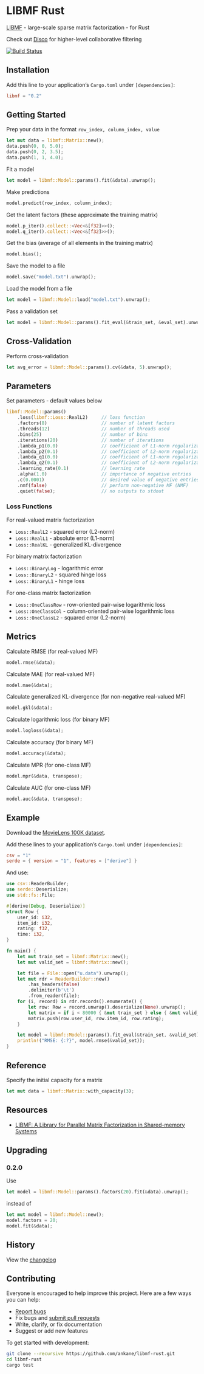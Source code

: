 # LIBMF Rust

[LIBMF](https://github.com/cjlin1/libmf) - large-scale sparse matrix factorization - for Rust

Check out [Disco](https://github.com/ankane/disco-rust) for higher-level collaborative filtering

[![Build Status](https://github.com/ankane/libmf-rust/workflows/build/badge.svg?branch=master)](https://github.com/ankane/libmf-rust/actions)

## Installation

Add this line to your application’s `Cargo.toml` under `[dependencies]`:

```toml
libmf = "0.2"
```

## Getting Started

Prep your data in the format `row_index, column_index, value`

```rust
let mut data = libmf::Matrix::new();
data.push(0, 0, 5.0);
data.push(0, 2, 3.5);
data.push(1, 1, 4.0);
```

Fit a model

```rust
let model = libmf::Model::params().fit(&data).unwrap();
```

Make predictions

```rust
model.predict(row_index, column_index);
```

Get the latent factors (these approximate the training matrix)

```rust
model.p_iter().collect::<Vec<&[f32]>>();
model.q_iter().collect::<Vec<&[f32]>>();
```

Get the bias (average of all elements in the training matrix)

```rust
model.bias();
```

Save the model to a file

```rust
model.save("model.txt").unwrap();
```

Load the model from a file

```rust
let model = libmf::Model::load("model.txt").unwrap();
```

Pass a validation set

```rust
let model = libmf::Model::params().fit_eval(&train_set, &eval_set).unwrap();
```

## Cross-Validation

Perform cross-validation

```rust
let avg_error = libmf::Model::params().cv(&data, 5).unwrap();
```

## Parameters

Set parameters - default values below

```rust
libmf::Model::params()
    .loss(libmf::Loss::RealL2)     // loss function
    .factors(8)                    // number of latent factors
    .threads(12)                   // number of threads used
    .bins(25)                      // number of bins
    .iterations(20)                // number of iterations
    .lambda_p1(0.0)                // coefficient of L1-norm regularization on P
    .lambda_p2(0.1)                // coefficient of L2-norm regularization on P
    .lambda_q1(0.0)                // coefficient of L1-norm regularization on Q
    .lambda_q2(0.1)                // coefficient of L2-norm regularization on Q
    .learning_rate(0.1)            // learning rate
    .alpha(1.0)                    // importance of negative entries
    .c(0.0001)                     // desired value of negative entries
    .nmf(false)                    // perform non-negative MF (NMF)
    .quiet(false);                 // no outputs to stdout
```

### Loss Functions

For real-valued matrix factorization

- `Loss::RealL2` - squared error (L2-norm)
- `Loss::RealL1` - absolute error (L1-norm)
- `Loss::RealKL` - generalized KL-divergence

For binary matrix factorization

- `Loss::BinaryLog` - logarithmic error
- `Loss::BinaryL2` - squared hinge loss
- `Loss::BinaryL1` - hinge loss

For one-class matrix factorization

- `Loss::OneClassRow` - row-oriented pair-wise logarithmic loss
- `Loss::OneClassCol` - column-oriented pair-wise logarithmic loss
- `Loss::OneClassL2` - squared error (L2-norm)

## Metrics

Calculate RMSE (for real-valued MF)

```rust
model.rmse(&data);
```

Calculate MAE (for real-valued MF)

```rust
model.mae(&data);
```

Calculate generalized KL-divergence (for non-negative real-valued MF)

```rust
model.gkl(&data);
```

Calculate logarithmic loss (for binary MF)

```rust
model.logloss(&data);
```

Calculate accuracy (for binary MF)

```rust
model.accuracy(&data);
```

Calculate MPR (for one-class MF)

```rust
model.mpr(&data, transpose);
```

Calculate AUC (for one-class MF)

```rust
model.auc(&data, transpose);
```

## Example

Download the [MovieLens 100K dataset](https://grouplens.org/datasets/movielens/100k/).

Add these lines to your application’s `Cargo.toml` under `[dependencies]`:

```toml
csv = "1"
serde = { version = "1", features = ["derive"] }
```

And use:

```rust
use csv::ReaderBuilder;
use serde::Deserialize;
use std::fs::File;

#[derive(Debug, Deserialize)]
struct Row {
    user_id: i32,
    item_id: i32,
    rating: f32,
    time: i32,
}

fn main() {
    let mut train_set = libmf::Matrix::new();
    let mut valid_set = libmf::Matrix::new();

    let file = File::open("u.data").unwrap();
    let mut rdr = ReaderBuilder::new()
        .has_headers(false)
        .delimiter(b'\t')
        .from_reader(file);
    for (i, record) in rdr.records().enumerate() {
        let row: Row = record.unwrap().deserialize(None).unwrap();
        let matrix = if i < 80000 { &mut train_set } else { &mut valid_set };
        matrix.push(row.user_id, row.item_id, row.rating);
    }

    let model = libmf::Model::params().fit_eval(&train_set, &valid_set).unwrap();
    println!("RMSE: {:?}", model.rmse(&valid_set));
}
```

## Reference

Specify the initial capacity for a matrix

```rust
let mut data = libmf::Matrix::with_capacity(3);
```

## Resources

- [LIBMF: A Library for Parallel Matrix Factorization in Shared-memory Systems](https://www.csie.ntu.edu.tw/~cjlin/papers/libmf/libmf_open_source.pdf)

## Upgrading

### 0.2.0

Use

```rust
let model = libmf::Model::params().factors(20).fit(&data).unwrap();
```

instead of

```rust
let mut model = libmf::Model::new();
model.factors = 20;
model.fit(&data);
```

## History

View the [changelog](https://github.com/ankane/libmf-rust/blob/master/CHANGELOG.md)

## Contributing

Everyone is encouraged to help improve this project. Here are a few ways you can help:

- [Report bugs](https://github.com/ankane/libmf-rust/issues)
- Fix bugs and [submit pull requests](https://github.com/ankane/libmf-rust/pulls)
- Write, clarify, or fix documentation
- Suggest or add new features

To get started with development:

```sh
git clone --recursive https://github.com/ankane/libmf-rust.git
cd libmf-rust
cargo test
```
